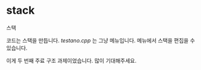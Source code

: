 # stack
스택

코드는 스택을 만듭니다. _testano.cpp_ 는 그냥 메뉴입니다. 메뉴에서 스택을 편집을 수 있습니다.

이게 두 번째 주료 구조 과제이었습니다. 많이 기대해주세요.
